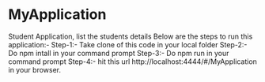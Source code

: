 # MyApplication
Student Application, list the students details
Below are the steps to run this application:-
Step-1:- Take clone of this code in your local folder
Step-2:- Do npm intall in your command prompt
Step-3:- Do npm run in your command prompt
Step-4:- hit this url http://localhost:4444/#/MyApplication in your browser.
